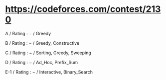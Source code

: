 # https://codeforces.com/contest/2130

A / Rating : $-$ / Greedy

B / Rating : $-$ / Greedy, Constructive

C / Rating : $-$ / Sorting, Greedy, Sweeping

D / Rating : $-$ / Ad_Hoc, Prefix_Sum

E-1 / Rating : $-$ / Interactive, Binary_Search


